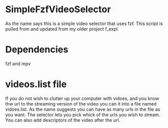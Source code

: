# SimpleFzfVideoSelector
As the name says this is a simple video selector that uses fzf. This script is pulled from and updated from my older project f_expl.
# Dependencies
fzf and mpv
# videos.list file
If you do not wish to clutter up your computer with vidoes, and you know thw url to the streaming version of the video you can it into a file named vidoes.list. As the name suggests you can have as many urls in the file as you want. The selector lets you pick whick of the urls you wish to stream. You can also add descriptors of the video after the url.

